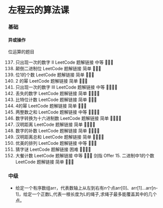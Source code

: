 # 左程云的算法课

### 基础

#### 异或操作


位运算的题目

137. 只出现一次的数字 II	LeetCode 题解链接	中等	🤩🤩🤩
190. 颠倒二进制位	LeetCode 题解链接	简单	🤩🤩🤩
191. 位1的个数	LeetCode 题解链接	简单	🤩🤩🤩
231. 2 的幂	LeetCode 题解链接	简单	🤩🤩🤩
260. 只出现一次的数字 III	LeetCode 题解链接	中等	🤩🤩🤩🤩
268. 丢失的数字	LeetCode 题解链接	简单	🤩🤩🤩🤩
338. 比特位计数	LeetCode 题解链接	简单	🤩🤩🤩
342. 4的幂	LeetCode 题解链接	简单	🤩🤩🤩
371. 两整数之和	LeetCode 题解链接	中等	🤩🤩🤩🤩
405. 数字转换为十六进制数	LeetCode 题解链接	简单	🤩🤩🤩🤩
461. 汉明距离	LeetCode 题解链接	简单	🤩🤩🤩🤩
476. 数字的补数	LeetCode 题解链接	简单	🤩🤩🤩🤩
477. 汉明距离总和	LeetCode 题解链接	简单	🤩🤩🤩🤩
526. 优美的排列	LeetCode 题解链接	中等	🤩🤩🤩
1178. 猜字谜	LeetCode 题解链接	困难	🤩🤩🤩🤩
1711. 大餐计数	LeetCode 题解链接	中等	🤩🤩🤩
剑指 Offer 15. 二进制中1的个数	LeetCode 题解链接	简单	🤩🤩🤩


### 中级

* 给定一个有序数组arr，代表数轴上从左到右有n个点arr[0]、arr[1]...arr[n-1]，给定一个正数L,代表一根长度为L的绳子,求绳子最多能覆盖其中的几个点。
